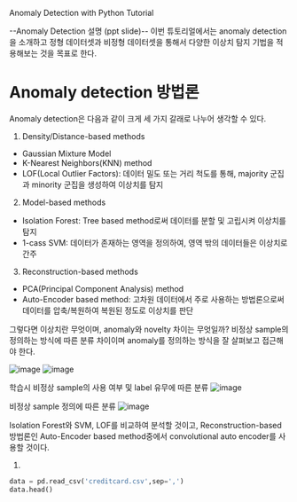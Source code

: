 Anomaly Detection with Python Tutorial

--Anomaly Detection 설명 (ppt slide)--
이번 튜토리얼에서는 anomaly detection을 소개하고 정형 데이터셋과 비정형 데이터셋을 통해서 다양한 이상치 탐지 기법을 적용해보는 것을 목표로 한다.

# Anomaly detection 방법론
Anomaly detection은 다음과 같이 크게 세 가지 갈래로 나누어 생각할 수 있다.

1. Density/Distance-based methods
  * Gaussian Mixture Model
  * K-Nearest Neighbors(KNN) method
  * LOF(Local Outlier Factors): 데이터 밀도 또는 거리 척도를 통해, majority 군집과 minority 군집을 생성하여 이상치를 탐지

2. Model-based methods
  * Isolation Forest: Tree based method로써 데이터를 분할 및 고립시켜 이상치를 탐지
  * 1-cass SVM: 데이터가 존재하는 영역을 정의하여, 영역 밖의 데이터들은 이상치로 간주

3. Reconstruction-based methods
  * PCA(Principal Component Analysis) method
  * Auto-Encoder based method: 고차원 데이터에서 주로 사용하는 방법론으로써 데이터를 압축/복원하여 복원된 정도로 이상치를 판단


그렇다면 이상치란 무엇이며, anomaly와 novelty 차이는 무엇일까?
비정상 sample의 정의하는 방식에 따른 분류 차이이며 anomaly를 정의하는 방식을 잘 살펴보고 접근해야 한다.

![image](https://user-images.githubusercontent.com/115562646/202421720-309a11b5-dcb4-4be6-839d-46a895a3f5a2.png)
![image](https://user-images.githubusercontent.com/115562646/202422594-a5ab82c1-0073-40ac-a3f7-307c04d230f4.png)




학습시 비정상 sample의 사용 여부 및 label 유무에 따른 분류
![image](https://user-images.githubusercontent.com/115562646/202421786-fee8b044-9838-4524-8272-6fa6ed53a888.png)

비정상 sample 정의에 따른 분류
![image](https://user-images.githubusercontent.com/115562646/202421804-9384d645-4cc9-447e-a2a2-972763d96432.png)



Isolation Forest와 SVM, LOF를 비교하여 분석할 것이고, Reconstruction-based 방법론인 Auto-Encoder based method중에서 convolutional auto encoder를 사용할 것이다.





1. 

```python
data = pd.read_csv('creditcard.csv',sep=',')
data.head()

```
